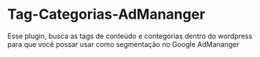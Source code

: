 # Tag-Categorias-AdMananger
Esse plugin, busca as tags de conteúdo e contegorias dentro do wordpress para que você possar usar como segmentação no Google AdMananger
